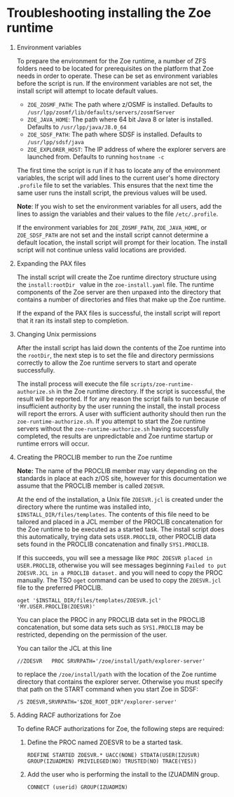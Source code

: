 # Troubleshooting installing the Zoe runtime

1.  Environment variables

    To prepare the environment for the Zoe runtime, a number of ZFS folders need to be located for prerequisites on the platform that Zoe needs in order to operate. These can be set as environment variables before the script is run.  If the environment variables are not set, the install script will attempt to locate default values.

     - `ZOE_ZOSMF_PATH`: The path where z/OSMF is installed.  Defaults to `/usr/lpp/zosmf/lib/defaults/servers/zosmfServer`
     - `ZOE_JAVA_HOME`:  The path where 64 bit Java 8 or later is installed.  Defaults to `/usr/lpp/java/J8.0_64`
     - `ZOE_SDSF_PATH`:  The path where SDSF is installed.  Defaults to `/usr/lpp/sdsf/java`
     - `ZOE_EXPLORER_HOST`: The IP address of where the explorer servers are launched from.  Defaults to running `hostname -c`

    The first time the script is run if it has to locate any of the environment variables, the script will add lines to the current user's home directory `.profile` file to set the variables.  This ensures that the next time the same user runs the install script, the previous values will be used.

     **Note**: If you wish to set the environment variables for all users, add the lines to assign the variables and their values to the file `/etc/.profile`.  

    If the environment variables for `ZOE_ZOSMF_PATH`, `ZOE_JAVA_HOME`, or `ZOE_SDSF_PATH` are not set and the install script cannot determine a default location, the install script will prompt for their location.  The install script will not continue unless valid locations are provided.  

2. Expanding the PAX files

    The install script will create the Zoe runtime directory structure using the  `install:rootDir ` value in the  `zoe-install.yaml` file.  The runtime components of the Zoe server are then unpaxed into the directory that contains a number of directories and files that make up the Zoe runtime.

    If the expand of the PAX files is successful, the install script will report that it ran its install step to completion.

3. Changing Unix permissions

    After the install script has laid down the contents of the Zoe runtime into the `rootDir`, the next step is to set the file and directory permissions correctly to allow the Zoe runtime servers to start and operate successfully.

    The install process will execute the file `scripts/zoe-runtime-authorize.sh` in the Zoe runtime directory.  If the script is successful, the result will be reported.  If for any reason the script fails to run because of insufficient authority by the user running the install, the install process will report the errors.  A user with sufficient authority should then run the `zoe-runtime-authorize.sh`.  If you attempt to start the Zoe runtime servers without the `zoe-runtime-authorize.sh` having successfully completed, the results are unpredictable and Zoe runtime startup or runtime errors will occur.  

4. Creating the PROCLIB member to run the Zoe runtime

    **Note:**  The name of the PROCLIB member may vary depending on the standards in place at each z/OS site, however for this documentation we assume that the PROCLIB member is called `ZOESVR`.

    At the end of the installation, a Unix file `ZOESVR.jcl` is created under the directory where the runtime was installed into, `$INSTALL_DIR/files/templates`. The contents of this file need to be tailored and placed in a JCL member of the PROCLIB concatenation for the Zoe runtime to be executed as a started task.  The install script does this automatically, trying data sets `USER.PROCLIB`, other PROCLIB data sets found in the PROCLIB concatenation and finally `SYS1.PROCLIB`.  

    If this succeeds, you will see a message like `PROC ZOESVR placed in USER.PROCLIB`, otherwise you will see messages beginning `Failed to put ZOESVR.JCL in a PROCLIB dataset.` and you will need to copy the PROC manually. The TSO `oget` command can be used to copy the `ZOESVR.jcl` file to the preferred PROCLIB.  

      ```oget '$INSTALL_DIR/files/templates/ZOESVR.jcl' 'MY.USER.PROCLIB(ZOESVR)'```

    You can place the PROC in any PROCLIB data set in the PROCLIB concatenation, but some data sets such as `SYS1.PROCLIB` may be restricted, depending on the permission of the user.  

    You can tailor the JCL at this line

      ```//ZOESVR   PROC SRVRPATH='/zoe/install/path/explorer-server'```

    to replace the `/zoe/install/path` with the location of the Zoe runtime directory that contains the explorer server.  Otherwise you must specify that path on the START command when you start Zoe in SDSF:

      ```/S ZOESVR,SRVRPATH='$ZOE_ROOT_DIR"/explorer-server'```

5. Adding RACF authorizations for Zoe

    To define RACF authorizations for Zoe, the following steps are required:

     1. Define the PROC named ZOESVR to be a started task.

        ```RDEFINE STARTED ZOESVR.* UACC(NONE) STDATA(USER(IZUSVR) GROUP(IZUADMIN) PRIVILEGED(NO) TRUSTED(NO) TRACE(YES))```

     2. Add the user who is performing the install to the IZUADMIN group.  

        ```CONNECT (userid) GROUP(IZUADMIN)```
